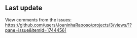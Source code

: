 ## Last update ##

View comments from the issues: https://github.com/users/JoaninhaRaposo/projects/3/views/1?pane=issue&itemId=17444561 
